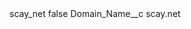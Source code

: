 <?xml version="1.0" encoding="UTF-8"?>
<CustomMetadata xmlns="http://soap.sforce.com/2006/04/metadata" xmlns:xsi="http://www.w3.org/2001/XMLSchema-instance" xmlns:xsd="http://www.w3.org/2001/XMLSchema">
    <label>scay_net</label>
    <protected>false</protected>
    <values>
        <field>Domain_Name__c</field>
        <value xsi:type="xsd:string">scay.net</value>
    </values>
</CustomMetadata>
